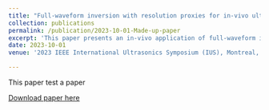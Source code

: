 ```yaml
---
title: "Full-waveform inversion with resolution proxies for in-vivo ultrasound computed tomography"
collection: publications
permalink: /publication/2023-10-01-Made-up-paper
excerpt: 'This paper presents an in-vivo application of full-waveform inversion (FWI) to medical ultrasound data mouse\'s. '
date: 2023-10-01
venue: '2023 IEEE International Ultrasonics Symposium (IUS), Montreal, Quebec, Canada'

---
```

This paper test a paper

[Download paper here](https://www.researchgate.net/publication/361066605_Diffuse_ultrasound_computed_tomography)
